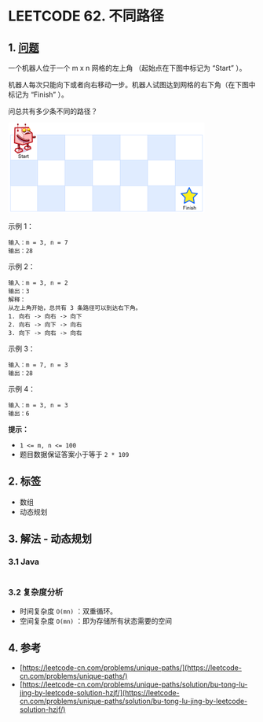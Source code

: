 # LEETCODE 62. 不同路径

## 1. [问题](https://leetcode-cn.com/problems/unique-paths/)

一个机器人位于一个 m x n 网格的左上角 （起始点在下图中标记为 “Start” ）。

机器人每次只能向下或者向右移动一步。机器人试图达到网格的右下角（在下图中标记为 “Finish” ）。

问总共有多少条不同的路径？

![](../../../.gitbook/assets/image%20%2823%29.png)

示例 1：

```text
输入：m = 3, n = 7
输出：28
```

示例 2：

```text
输入：m = 3, n = 2
输出：3
解释：
从左上角开始，总共有 3 条路径可以到达右下角。
1. 向右 -> 向右 -> 向下
2. 向右 -> 向下 -> 向右
3. 向下 -> 向右 -> 向右
```

示例 3：

```text
输入：m = 7, n = 3
输出：28
```

示例 4：

```text
输入：m = 3, n = 3
输出：6
```

**提示：**

* `1 <= m, n <= 100`
* 题目数据保证答案小于等于 `2 * 109`

## 2. 标签

* 数组
* 动态规划

## 3. 解法 - 动态规划

### 3.1 Java

```java

```

### 3.2 复杂度分析

* 时间复杂度 `O(mn)` ：双重循环。
* 空间复杂度 `O(mn)` ：即为存储所有状态需要的空间

## 4. 参考

* [https://leetcode-cn.com/problems/unique-paths/](https://leetcode-cn.com/problems/unique-paths/)
* [https://leetcode-cn.com/problems/unique-paths/solution/bu-tong-lu-jing-by-leetcode-solution-hzjf/](https://leetcode-cn.com/problems/unique-paths/solution/bu-tong-lu-jing-by-leetcode-solution-hzjf/)

